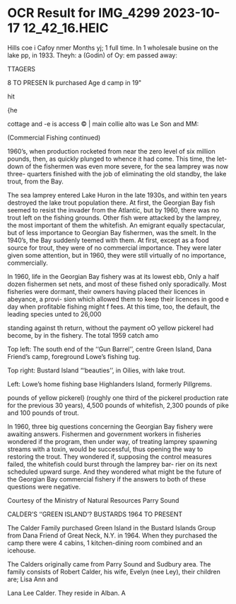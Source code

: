 # OCR Result for IMG_4299 2023-10-17 12_42_16.HEIC

Hills coe i
Cafoy
nmer Months yj;
1 full time. In 1
wholesale busine
on the lake pp,
in 1933. Theyh:
a (Godin) of Oy:
em passed away:

TTAGERS

8 TO PRESEN
lk purchased Age
d camp in 19"

hit

{he

cottage and
-e is access ©
| main collie
alto was Le
Son and MM:

(Commercial Fishing continued)

1960’s, when production rocketed from near the zero level
of six million pounds, then, as quickly plunged to whence
it had come. This time, the let-down of the fishermen was
even more severe, for the sea lamprey was now three-
quarters finished with the job of eliminating the old
standby, the lake trout, from the Bay.

The sea lamprey entered Lake Huron in the late 1930s,
and within ten years destroyed the lake trout population
there. At first, the Georgian Bay fish seemed to resist the
invader from the Atlantic, but by 1960, there was no trout
left on the fishing grounds. Other fish were attacked by the
lamprey, the most important of them the whitefish. An
emigrant equally spectacular, but of less importance to
Georgian Bay fishermen, was the smelt. In the 1940’s, the
Bay suddenly teemed with them. At first, except as a food
source for trout, they were of no commercial importance.
They were later given some attention, but in 1960, they were
still virtually of no importance, commercially.

In 1960, life in the Georgian Bay fishery was at its lowest
ebb, Only a half dozen fishermen set nets, and most of these
fished only sporadically. Most fisheries were dormant, their
owners having placed their licences in abeyance, a provi-
sion which allowed them to keep their licences in good
e day when profitable fishing might
f fees. At this time, too, the
default, the leading species
unted to 26,000

standing against th
return, without the payment oO
yellow pickerel had become, by
in the fishery. The total 1959 catch amo

Top left: The south end of the ‘‘Gun
Barrel’’, centre Green Island, Dana Friend’s
camp, foreground Lowe’s fishing tug.

Top right: Bustard Island “‘beauties’’, in
Oilies, with lake trout.

Left: Lowe’s home fishing base
Highlanders Island, formerly Pillgrems.

pounds of yellow pickerel} (roughly one third of the pickerel
production rate for the previous 30 years), 4,500 pounds of
whitefish, 2,300 pounds of pike and 100 pounds of trout.

In 1960, three big questions concerning the Georgian Bay
fishery were awaiting answers. Fishermen and government
workers in fisheries wondered if the program, then under
way, of treating lamprey spawning streams with a toxin,
would be successful, thus opening the way to restoring the
trout. They wondered if, supposing the control measures
failed, the whitefish could burst through the lamprey bar-
rier on its next scheduled upward surge. And they wondered
what might be the future of the Georgian Bay commercial
fishery if the answers to both of these questions were
negative.

Courtesy of the Ministry of Natural Resources Parry Sound

CALDER’S ‘‘GREEN ISLAND’? BUSTARDS
1964 TO PRESENT

The Calder Family purchased Green Island in the Bustard
Islands Group from Dana Friend of Great Neck, N.Y. in
1964. When they purchased the camp there were 4 cabins,
1 kitchen-dining room combined and an icehouse.

The Calders originally came from Parry Sound and
Sudbury area. The family consists of Robert Calder, his
wife, Evelyn (nee Ley), their children are; Lisa Ann and

Lana Lee Calder. They reside in Alban. A

